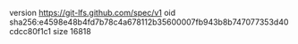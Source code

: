 version https://git-lfs.github.com/spec/v1
oid sha256:e4598e48b4fd7b78c4a678112b35600007fb943b8b747077353d40cdcc80f1c1
size 16818
